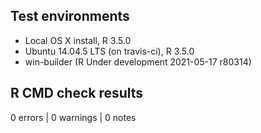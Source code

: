 ## Test environments
* Local OS X install, R 3.5.0
* Ubuntu 14.04.5 LTS (on travis-ci), R 3.5.0
* win-builder (R Under development 2021-05-17 r80314)

## R CMD check results
0 errors | 0 warnings | 0 notes
